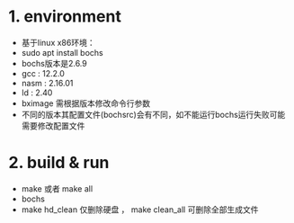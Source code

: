 # 1. environment
* 基于linux x86环境：
* sudo apt install bochs
* bochs版本是2.6.9
* gcc : 12.2.0
* nasm : 2.16.01
* ld : 2.40
* bximage 需根据版本修改命令行参数
* 不同的版本其配置文件(bochsrc)会有不同，如不能运行bochs运行失败可能需要修改配置文件

# 2. build & run
*  make 或者 make all
*  bochs
*  make hd_clean 仅删除硬盘 ， make clean_all 可删除全部生成文件